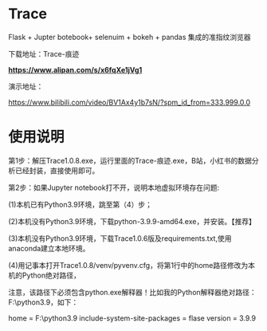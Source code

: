 # Trace
Flask + Jupter botebook+ selenuim + bokeh + pandas 集成的准指纹浏览器

下载地址：Trace-痕迹

**https://www.alipan.com/s/x6fqXe1jVg1**

演示地址：

https://www.bilibili.com/video/BV1Ax4y1b7sN/?spm_id_from=333.999.0.0

# 使用说明

第1步：解压Trace1.0.8.exe，运行里面的Trace-痕迹.exe，B站，小红书的数据分析已经封装，直接使用即可。

第2步：如果Jupyter notebook打不开，说明本地虚拟环境存在问题:

(1)本机已有Python3.9环境，跳至第（4）步；

(2)本机没有Python3.9环境，下载python-3.9.9-amd64.exe，并安装。【推荐】

(3)本机没有Python3.9环境，下载Trace1.0.6版及requirements.txt,使用anaconda建立本地环境。

(4)用记事本打开Trace1.0.8/venv/pyvenv.cfg，将第1行中的home路径修改为本机的Python绝对路径，

注意，该路径下必须包含python.exe解释器！比如我的Python解释器绝对路径：F:\python3.9，如下：

home = F:\python3.9
include-system-site-packages = flase
version = 3.9.9
